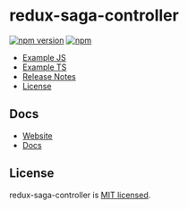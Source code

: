 # redux-saga-controller

[![npm version](https://img.shields.io/npm/v/redux-saga-controller.svg)](https://www.npmjs.com/package/redux-saga-controller)
[![npm](https://img.shields.io/npm/dm/redux-saga-controller.svg)](https://www.npmjs.com/package/redux-saga-controller)

- [Example JS](https://github.com/TECH-Rubicone/redux-saga-controller/tree/master/app-example-js)
- [Example TS](https://github.com/TECH-Rubicone/redux-saga-controller/tree/master/app-example-ts)
- [Release Notes](https://github.com/TECH-Rubicone/redux-saga-controller/releases)
- [License](#license)

## Docs

- [Website](https://redux-saga-controller.js.org)
- [Docs](https://github.com/TECH-Rubicone/redux-saga-controller/tree/master/docs)

## License

redux-saga-controller is [MIT licensed](./LICENSE).


